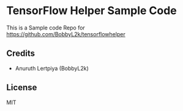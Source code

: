 # TensorFlow Helper Sample Code

This is a Sample code Repo for https://github.com/BobbyL2k/tensorflowhelper

## Credits

* Anuruth Lertpiya (BobbyL2k)

## License

MIT